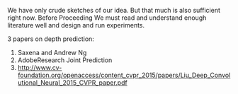 We have only crude sketches of our idea. But that much is also sufficient right now. Before Proceeding We must read 
and understand enough literature well and design and run experiments.

3 papers on depth prediction:
1. Saxena and Andrew Ng
2. AdobeResearch Joint Prediction
3. http://www.cv-foundation.org/openaccess/content_cvpr_2015/papers/Liu_Deep_Convolutional_Neural_2015_CVPR_paper.pdf

